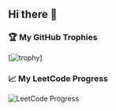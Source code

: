 ## Hi there 👋

### 🏆 My GitHub Trophies
[![trophy](https://github-profile-trophy.vercel.app/?username=Nav-iq&theme=onedark)]

### 📈 My LeetCode Progress
![LeetCode Progress](./images/leetcode_progress.png)
